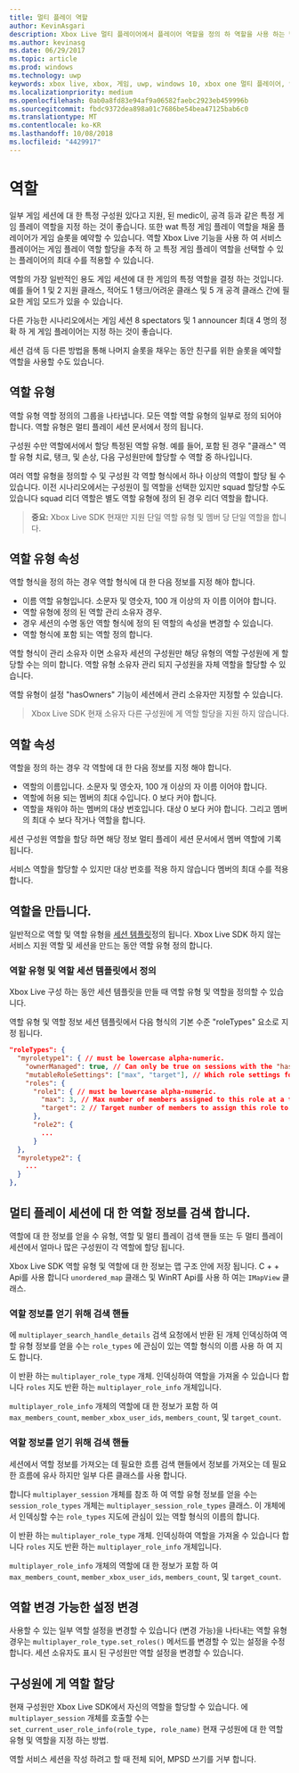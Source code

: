 ```yaml
---
title: 멀티 플레이 역할
author: KevinAsgari
description: Xbox Live 멀티 플레이어에서 플레이어 역할을 정의 하 역할을 사용 하는 방법을 알아봅니다.
ms.author: kevinasg
ms.date: 06/29/2017
ms.topic: article
ms.prod: windows
ms.technology: uwp
keywords: xbox live, xbox, 게임, uwp, windows 10, xbox one 멀티 플레이어, 역할
ms.localizationpriority: medium
ms.openlocfilehash: 0ab0a8fd83e94af9a06582faebc2923eb459996b
ms.sourcegitcommit: fbdc9372dea898a01c7686be54bea47125bab6c0
ms.translationtype: MT
ms.contentlocale: ko-KR
ms.lasthandoff: 10/08/2018
ms.locfileid: "4429917"
---
```

# <a name="roles"></a>역할

일부 게임 세션에 대 한 특정 구성원 있다고 지원, 된 medic이, 공격 등과 같은 특정 게임 플레이 역할을 지정 하는 것이 좋습니다. 또한 wat 특정 게임 플레이 역할을 채울 플레이어가 게임 슬롯을 예약할 수 있습니다. 역할 Xbox Live 기능을 사용 하 여 서비스 플레이어는 게임 플레이 역할 할당을 추적 하 고 특정 게임 플레이 역할을 선택할 수 있는 플레이어의 최대 수를 적용할 수 있습니다.

역할의 가장 일반적인 용도 게임 세션에 대 한 게임의 특정 역할을 결정 하는 것입니다. 예를 들어 1 및 2 지원 클래스, 적어도 1 탱크/어려운 클래스 및 5 개 공격 클래스 간에 필요한 게임 모드가 있을 수 있습니다.

다른 가능한 시나리오에서는 게임 세션 8 spectators 및 1 announcer 최대 4 명의 정확 하 게 게임 플레이어는 지정 하는 것이 좋습니다.

세션 검색 등 다른 방법을 통해 나머지 슬롯을 채우는 동안 친구를 위한 슬롯을 예약할 역할을 사용할 수도 있습니다.

## <a name="role-types"></a>역할 유형

역할 유형 역할 정의의 그룹을 나타냅니다. 모든 역할 역할 유형의 일부로 정의 되어야 합니다. 역할 유형은 멀티 플레이 세션 문서에서 정의 됩니다.

구성원 수만 역할에서에서 할당 특정된 역할 유형. 예를 들어, 포함 된 경우 "클래스" 역할 유형 치료, 탱크, 및 손상, 다음 구성원만에 할당할 수 역할 중 하나입니다.

여러 역할 유형을 정의할 수 및 구성원 각 역할 형식에서 하나 이상의 역할이 할당 될 수 있습니다. 이전 시나리오에서는 구성원이 힐 역할을 선택한 있지만 squad 할당할 수도 있습니다 squad 리더 역할은 별도 역할 유형에 정의 된 경우 리더 역할을 합니다.

> **중요:** Xbox Live SDK 현재만 지원 단일 역할 유형 및 멤버 당 단일 역할을 합니다.

## <a name="role-type-properties"></a>역할 유형 속성

역할 형식을 정의 하는 경우 역할 형식에 대 한 다음 정보를 지정 해야 합니다.

* 이름 역할 유형입니다. 소문자 및 영숫자, 100 개 이상의 자 이름 이어야 합니다.
* 역할 유형에 정의 된 역할 관리 소유자 경우.
* 경우 세션의 수명 동안 역할 형식에 정의 된 역할의 속성을 변경할 수 있습니다.
* 역할 형식에 포함 되는 역할 정의 합니다.

역할 형식이 관리 소유자 이면 소유자 세션의 구성원만 해당 유형의 역할 구성원에 게 할당할 수는 의미 합니다. 역할 유형 소유자 관리 되지 구성원을 자체 역할을 할당할 수 있습니다.

역할 유형이 설정 "hasOwners" 기능이 세션에서 관리 소유자만 지정할 수 있습니다.

> Xbox Live SDK 현재 소유자 다른 구성원에 게 역할 할당을 지원 하지 않습니다.

## <a name="role-properties"></a>역할 속성

역할을 정의 하는 경우 각 역할에 대 한 다음 정보를 지정 해야 합니다.

* 역할의 이름입니다. 소문자 및 영숫자, 100 개 이상의 자 이름 이어야 합니다.
* 역할에 허용 되는 멤버의 최대 수입니다. 0 보다 커야 합니다.
* 역할을 채워야 하는 멤버의 대상 번호입니다. 대상 0 보다 커야 합니다. 그리고 멤버의 최대 수 보다 작거나 역할을 합니다.

세션 구성원 역할을 할당 하면 해당 정보 멀티 플레이 세션 문서에서 멤버 역할에 기록 됩니다.

서비스 역할을 할당할 수 있지만 대상 번호를 적용 하지 않습니다 멤버의 최대 수를 적용 합니다.

## <a name="create-roles"></a>역할을 만듭니다.

일반적으로 역할 및 역할 유형을 [세션 템플릿](service-configuration/session-templates.md)정의 됩니다. Xbox Live SDK 하지 않는 서비스 지원 역할 및 세션을 만드는 동안 역할 유형 정의 합니다.

### <a name="define-role-types-and-roles-in-a-session-template"></a>역할 유형 및 역할 세션 템플릿에서 정의

Xbox Live 구성 하는 동안 세션 템플릿을 만들 때 역할 유형 및 역할을 정의할 수 있습니다.

역할 유형 및 역할 정보 세션 템플릿에서 다음 형식의 기본 수준 "roleTypes" 요소로 지정 됩니다.

```json
"roleTypes": {
  "myroletype1": { // must be lowercase alpha-numeric.
    "ownerManaged": true, // Can only be true on sessions with the "hasOwners" capability set. If true, only the owner of the session can assign this role to members.
    "mutableRoleSettings": ["max", "target"], // Which role settings for roles in this role type can be modified throughout the life of the session. Exclude role settings to lock them.
    "roles": {
      "role1": { // must be lowercase alpha-numeric.
        "max": 3, // Max number of members assigned to this role at a time, enforced by MPSD.
        "target": 2 // Target number of members to assign this role to. Like max, but not enforced (can be exceeded).
      },
      "role2": {
        ...
      }
  },
  "myroletype2": {
    ...
  }
},
```

## <a name="retrieve-role-information-for-a-multiplayer-session"></a>멀티 플레이 세션에 대 한 역할 정보를 검색 합니다.

역할에 대 한 정보를 얻을 수 유형, 역할 및 멀티 플레이 검색 핸들 또는 두 멀티 플레이 세션에서 얼마나 많은 구성원이 각 역할에 할당 됩니다.

Xbox Live SDK 역할 유형 및 역할에 대 한 정보는 맵 구조 안에 저장 됩니다. C + + Api를 사용 합니다 `unordered_map` 클래스 및 WinRT Api를 사용 하 여는 `IMapView` 클래스.

### <a name="get-the-role-information-from-a-search-handle"></a>역할 정보를 얻기 위해 검색 핸들

에 `multiplayer_search_handle_details` 검색 요청에서 반환 된 개체 인덱싱하여 역할 유형 정보를 얻을 수는 `role_types` 에 관심이 있는 역할 형식의 이름 사용 하 여 지도 합니다.

이 반환 하는 `multiplayer_role_type` 개체. 인덱싱하여 역할을 가져올 수 있습니다 합니다 `roles` 지도 반환 하는 `multiplayer_role_info` 개체입니다.

`multiplayer_role_info` 개체의 역할에 대 한 정보가 포함 하 여 `max_members_count`, `member_xbox_user_ids`, `members_count`, 및 `target_count`.

### <a name="get-the-role-information-from-a-search-handle"></a>역할 정보를 얻기 위해 검색 핸들

세션에서 역할 정보를 가져오는 데 필요한 흐름 검색 핸들에서 정보를 가져오는 데 필요한 흐름에 유사 하지만 일부 다른 클래스를 사용 합니다.

합니다 `multiplayer_session` 개체를 참조 하 여 역할 유형 정보를 얻을 수는 `session_role_types` 개체는 `multiplayer_session_role_types` 클래스. 이 개체에서 인덱싱할 수는 `role_types` 지도에 관심이 있는 역할 형식의 이름의 합니다.

이 반환 하는 `multiplayer_role_type` 개체. 인덱싱하여 역할을 가져올 수 있습니다 합니다 `roles` 지도 반환 하는 `multiplayer_role_info` 개체입니다.

`multiplayer_role_info` 개체의 역할에 대 한 정보가 포함 하 여 `max_members_count`, `member_xbox_user_ids`, `members_count`, 및 `target_count`.

## <a name="change-mutable-role-settings"></a>역할 변경 가능한 설정 변경

사용할 수 있는 일부 역할 설정을 변경할 수 있습니다 (변경 가능)을 나타내는 역할 유형 경우는 `multiplayer_role_type.set_roles()` 메서드를 변경할 수 있는 설정을 수정 합니다. 세션 소유자도 표시 된 구성원만 역할 설정을 변경할 수 있습니다.

## <a name="assign-a-role-to-a-member"></a>구성원에 게 역할 할당

현재 구성원만 Xbox Live SDK에서 자신의 역할을 할당할 수 있습니다. 에 `multiplayer_session` 개체를 호출할 수는 `set_current_user_role_info(role_type, role_name)` 현재 구성원에 대 한 역할 유형 및 역할을 지정 하는 방법.

역할 서비스 세션을 작성 하려고 할 때 전체 되어, MPSD 쓰기를 거부 합니다.
